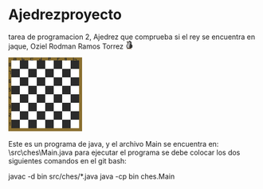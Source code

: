 # Ajedrezproyecto
tarea de programacion 2, Ajedrez que comprueba si el rey se encuentra en jaque, Oziel Rodman Ramos Torrez
![](res/piezas/pinguino2.png)


![](res/piezas/tablero.png)


Este es un programa de java, y el archivo Main se encuentra en:
\src\ches\Main.java
para ejecutar el programa se debe colocar los dos siguientes comandos en el git bash:

javac -d bin src/ches/*.java
java -cp bin ches.Main

